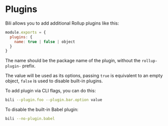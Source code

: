 # Plugins

Bili allows you to add additional Rollup plugins like this:

```js
module.exports = {
  plugins: {
    name: true | false | object
  }
}
```

The name should be the package name of the plugin, without the `rollup-plugin-` prefix.

The value will be used as its options, passing `true` is equivalent to an empty object, `false` is used to disable built-in plugins.

To add plugin via CLI flags, you can do this:

```bash
bili --plugin.foo --plugin.bar.option value
```

To disable the built-in Babel plugin:

```bash
bili --no-plugin.babel
```
